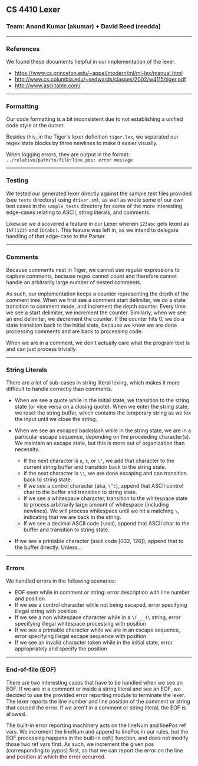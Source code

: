 ## CS 4410 Lexer
### Team: Anand Kumar (akumar) + David Reed (reedda)

---

### References

We found these documents helpful in our implementation of the lexer.
* https://www.cs.princeton.edu/~appel/modern/ml/ml-lex/manual.html
* http://www.cs.columbia.edu/~sedwards/classes/2002/w4115/tiger.pdf
* http://www.asciitable.com/

---

### Formatting

Our code formatting is a bit inconsistent due to not establishing a unified code
style at the outset.

Besides this, in the Tiger's lexer definition `tiger.lex`, we separated our
regex state blocks by three newlines to make it easier visually.

When logging errors, they are output in the format:
`../relative/path/to/file:line.pos: error message`

---
### Testing

We tested our generated lexer directly against the sample test files provided
(see `tests` directory) using `driver.sml`, as well as wrote some of our own
test cases in the `sample_tests` directory for some of the more interesting
edge-cases relating to ASCII, string literals, and comments.

Likewise we discovered a feature in our Lexer wherein `123abc` gets lexed as
`INT(123)` and `ID(abc)`. This feature was left in, as we intend to delegate
handling of that edge-case to the Parser.

---

### Comments

Because comments nest in Tiger, we cannot use regular expressions to capture
comments, because regex cannot count and therefore cannot handle an arbitrarily
large number of nested comments.

As such, our implementation keeps a counter representing the depth of the comment
tree. When we first see a comment start delimiter, we do a state transition to
comment mode, and increment the depth counter. Every time we see a start delimiter,
we increment the counter. Similarly, when we see an end delimiter, we decrement
the counter. If the counter hits 0, we do a state transition back to the initial
state, because we know we are done processing comments and are back to processing
code.

When we are in a comment, we don't actually care what the program text is and can
just process trivially.

---

### String Literals

There are a lot of sub-cases in string literal lexing, which makes it more difficult
to handle correctly than comments.

* When we see a quote while in the initial state, we transition to the string state (or vice versa on a closing quote). When we
enter the string state, we reset the string buffer, which contains the temporary string as we lex the input until we close the string.

* When we see an escaped backslash while in the string state, we are in a particular escape sequence, depending on the proceeding character(s). We maintain an escape state, but this is more out of organization than necessity.
  * If the next character is `n`, `t`, or `\"`, we add that character to the current string buffer and transition back to the string state.
  * If the next character is `\\`, we are done escaping and can transition back to string state.
  * If we see a control character (aka, `\^c`), append that ASCII control char to the buffer and transition to string state.
  * If we see a whitespace character, transition to the whitespace state to process arbitrarily large amount of whitespace (including newlines). We will process whitespace until we hit a matching `\`, indicating that we are back in the string.
  * If we see a decimal ASCII code (`\ddd`), append that ASCII char to the buffer and transition to string state.

* If we see a printable character (ascii code [032, 126]), append that to the buffer directly. Unless...

---

### Errors

We handled errors in the following scenarios:

* EOF seen while in comment or string: error description with line number and position
* If we see a control character while not being escaped, error specifying illegal string with position
* If we see a non whitespace character while in a `\f___f\` string, error specifying illegal whitespace processing with position
* If we see a printable character while we are in an escape sequence, error specifying illegal escape sequence with position
* If we see an invalid character token while in the initial state, error appropriately and specify the position

---

### End-of-file (EOF)

There are two interesting cases that have to be handled when we see an EOF. If
we are in a comment or inside a string literal and see an EOF, we decided to use
the provided error reporting module to terminate the lexer. The lexer reports
the line number and line position of the comment or string that caused the error.
If we aren't in a comment or string literal, the EOF is allowed.

The built-in error reporting machinery acts on the lineNum and linePos ref vars. We increment the lineNum
and append to linePos in our rules, but the EOF processing happens in the built-in eof() function, and
does not modify those two ref vars first. As such, we increment the given pos (corresponding to yypos) first,
so that we can report the error on the line and position at which the error occurred.
